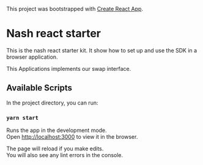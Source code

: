 This project was bootstrapped with [Create React App](https://github.com/facebook/create-react-app).

# Nash react starter

This is the nash react starter kit. It show how to set up and use the SDK in a browser application.

This Applications implements our swap interface.

## Available Scripts

In the project directory, you can run:

### `yarn start`

Runs the app in the development mode.<br />
Open [http://localhost:3000](http://localhost:3000) to view it in the browser.

The page will reload if you make edits.<br />
You will also see any lint errors in the console.